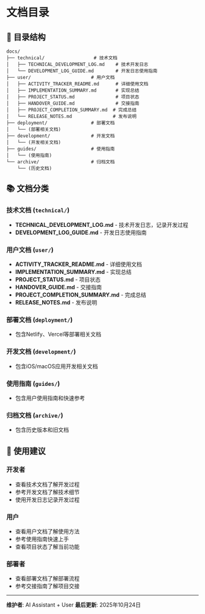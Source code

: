 # 文档目录

## 📁 目录结构

```
docs/
├── technical/                  # 技术文档
│   ├── TECHNICAL_DEVELOPMENT_LOG.md    # 技术开发日志
│   └── DEVELOPMENT_LOG_GUIDE.md        # 开发日志使用指南
├── user/                      # 用户文档
│   ├── ACTIVITY_TRACKER_README.md      # 详细使用文档
│   ├── IMPLEMENTATION_SUMMARY.md       # 实现总结
│   ├── PROJECT_STATUS.md               # 项目状态
│   ├── HANDOVER_GUIDE.md               # 交接指南
│   ├── PROJECT_COMPLETION_SUMMARY.md  # 完成总结
│   └── RELEASE_NOTES.md               # 发布说明
├── deployment/                # 部署文档
│   └── (部署相关文档)
├── development/               # 开发文档
│   └── (开发相关文档)
├── guides/                    # 使用指南
│   └── (使用指南)
└── archive/                   # 归档文档
    └── (历史文档)
```

## 📚 文档分类

### 技术文档 (`technical/`)
- **TECHNICAL_DEVELOPMENT_LOG.md** - 技术开发日志，记录开发过程
- **DEVELOPMENT_LOG_GUIDE.md** - 开发日志使用指南

### 用户文档 (`user/`)
- **ACTIVITY_TRACKER_README.md** - 详细使用文档
- **IMPLEMENTATION_SUMMARY.md** - 实现总结
- **PROJECT_STATUS.md** - 项目状态
- **HANDOVER_GUIDE.md** - 交接指南
- **PROJECT_COMPLETION_SUMMARY.md** - 完成总结
- **RELEASE_NOTES.md** - 发布说明

### 部署文档 (`deployment/`)
- 包含Netlify、Vercel等部署相关文档

### 开发文档 (`development/`)
- 包含iOS/macOS应用开发相关文档

### 使用指南 (`guides/`)
- 包含用户使用指南和快速参考

### 归档文档 (`archive/`)
- 包含历史版本和旧文档

## 🎯 使用建议

### 开发者
- 查看技术文档了解开发过程
- 参考开发文档了解技术细节
- 使用开发日志记录开发过程

### 用户
- 查看用户文档了解使用方法
- 参考使用指南快速上手
- 查看项目状态了解当前功能

### 部署者
- 查看部署文档了解部署流程
- 参考交接指南了解项目交接

---

**维护者**: AI Assistant + User
**最后更新**: 2025年10月24日
